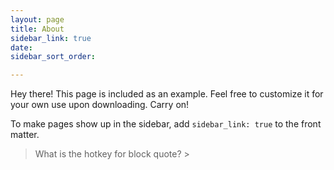```yaml
---
layout: page
title: About
sidebar_link: true
date: 
sidebar_sort_order: 

---
```

<p class="message">
Hey there! This page is included as an example. Feel free to customize it
for your own use upon downloading. Carry on!
</p>

To make pages show up in the sidebar, add `sidebar_link: true` to the front
matter.

> What is the hotkey for block quote? >